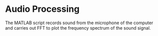 # Audio Processing
The MATLAB script records sound from the microphone of the computer and carries out FFT to plot the frequency spectrum of the sound signal.
